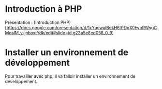 # Introduction à PHP

Présentation : (Introduction PHP)[https://docs.google.com/presentation/d/1xYucwulBekH6t9DqX0FybRWygCMcaIM_y-jnboxtYdk/edit#slide=id.g23a5e8ed058_0_9]

# Installer un environnement de développement 

Pour travailler avec php, il va falloir installer un environnement de développement. 

# 
